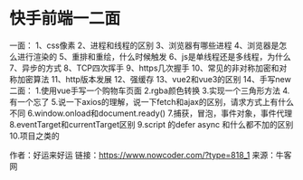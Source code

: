 # 快手前端一二面

一面：
1、css像素
2、进程和线程的区别
 3、浏览器有哪些进程 
4、浏览器是怎么进行渲染的
 5、重排和重绘，什么时候触发
 6、js是单线程还是多线程，为什么
 7、异步的方式 
8、TCP四次挥手
 9、https几次握手
 10、常见的非对称加密和对称加密算法 
11、http版本发展
12、强缓存
13、vue2和vue3的区别
 14、手写new
二面：
1.使用vue手写一个购物车页面
2.rgba颜色转换
3.实现一个三角形方法
4.有一个忘了
5.说一下axios的理解，说一下fetch和ajax的区别，请求方式上有什么不同
6.window.onload和document.ready()
7.捕获，冒泡，事件对象，事件代理
8.eventTarget和currentTarget区别
9.script 的defer async 和什么都不加的区别
10.项目之类的



作者：好运来好运
链接：https://www.nowcoder.com/?type=818_1
来源：牛客网